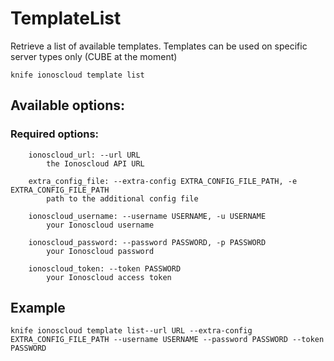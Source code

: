 # TemplateList

Retrieve a list of available templates. Templates can be used on specific server types only (CUBE at the moment)

```text
knife ionoscloud template list
```

## Available options:

### Required options:


```text
    ionoscloud_url: --url URL
        the Ionoscloud API URL

    extra_config_file: --extra-config EXTRA_CONFIG_FILE_PATH, -e EXTRA_CONFIG_FILE_PATH
        path to the additional config file

    ionoscloud_username: --username USERNAME, -u USERNAME
        your Ionoscloud username

    ionoscloud_password: --password PASSWORD, -p PASSWORD
        your Ionoscloud password

    ionoscloud_token: --token PASSWORD
        your Ionoscloud access token

```
## Example

```text
knife ionoscloud template list--url URL --extra-config EXTRA_CONFIG_FILE_PATH --username USERNAME --password PASSWORD --token PASSWORD
```
